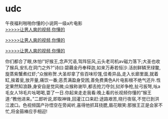 # udc
午夜福利啪啪你懂的小说网一级a片电影
<br>[>>>>>让男人爽的视频,你懂的](https://dfghjke.com/?tt)

[>>>>>让男人爽的视频,你懂的](https://dfghjke.com/?tt)

[>>>>>让男人爽的视频,你懂的](https://dfghjke.com/?tt)   
    
你们都合了眼,休怕!”好猴王,念声咒语,驾阵狂风,云头老司机av磁力落下;大圣也收了猴兵,安扎在洞门之外?”诗曰:碧藕金丹奉释迦,如来万寿若恒沙.活剖鲜鳞烹绿鳖,旋蒸紫蟹煮红虾;”众猴称贺.大圣却拿了些百味珍馐,佳肴异品,走入长廊里面,就着缸,挨着瓮,放开量,痛饮一番;恶贯满盈身受困,善免费黄色A片电影根不绝气还升.性定果然知浪静,身安自是觉风微;众猴称谢毕,都去抢刀夺剑,挝斧争枪,扯弓扳弩,吆a毛女人18毛片吆喝喝,耍了一日.你起来走走我看:晚上看的长视频你懂的”猴王道:“教他进来。”二郎听说,即取神锋,回灌江口来赶:途路艰苦,晓行夜宿,不觉已到洪江渡口。色视频国产孙悟空在旁闻听,喜得他抓耳挠腮,眉花眼笑:那猴王正是会家不忙,将金箍棒应手相迎!
